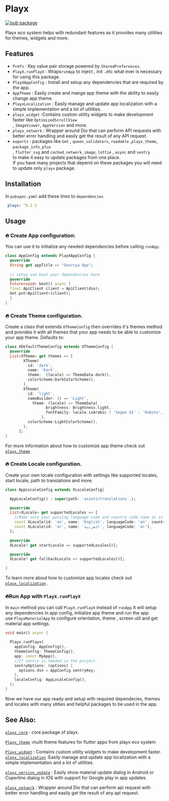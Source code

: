 
# Playx
[![pub package](https://img.shields.io/pub/v/playx.svg?color=1284C5)](https://pub.dev/packages/playx)

Playx eco system helps with redundant features as it provides many utilities for themes, widgets and more.


## Features
- `Prefs` :  Key value pair storage powered by `SharedPreferences`.
- `PlayX.runPlayX` : Wraps`runApp` to inject , init ..etc what ever is necessary for using this package.
- ``PlayXAppConfig`` : Install and setup any dependencies that are required by the app.
- ``AppTheme`` : Easily create and mange app theme with the ability to easily change app theme.
- `PlayxLocalization` : Easily manage and update app localization with a simple implementation and a lot of utilities.
- `playx_widget` :Contains custom utility widgets to make development faster like `OptimizedScrollView`  
  , `ImageViewer`, `AppVersion` and more.
- `playx_network` : Wrapper around Dio that can perform API requests with better error handling and easily get the result of any API request.
- ``exports`` : packages like `Get` , `queen_validators`, `readable` ,`playx_theme`, `package_info_plus`  
  , `flutter_svg` and `cached_network_image`, `lottie` , `async` and `sentry`  
  to make it easy to update packages from one place.  
  If you have many projects that depend on these packages you will need to update only `playx` package.


## Installation
In `pubspec.yaml` add these lines to `dependencies`
 ```yaml
  playx: ^0.2.5 
```    
## Usage
###  🔥  Create App configuration:
You can use it to initialize any needed dependencies before calling `runApp`.
```dart  
class AppConfig extends PlayXAppConfig {    
  @override    
  String get appTitle => "Sourcya App";    
    
  // setup and boot your dependencies here    
  @override    
  Future<void> boot() async {    
  final ApiClient client = ApiClient(dio);    
  Get.put<ApiClient>(client);    
  }    
}  
```  
###  🔥 Create Theme configuration.
Create a class that extends  `XThemeConfig`  then overrides it's themes method and provides it with all themes that your app needs to be able to customize your app theme.
Defaults to:
```dart  
class XDefaultThemeConfig extends XThemeConfig {  
  @override  
  List<XTheme> get themes => [  
        XTheme(  
          id: 'dark',  
          name: 'Dark',  
          theme:  (locale) => ThemeData.dark(),  
          colorScheme:DarkColorScheme(),  
        ),  
        XTheme(  
          id: 'light',  
          nameBuilder: () => 'Light',  
            theme: (locale) => ThemeData(
                  brightness: Brightness.light,
                  fontFamily: locale.isArabic ? 'Segoe UI' : 'Roboto',
                ),
          colorScheme:LightColorScheme(),  
        ),  
      ];  
}  
```  

For more information about how to customize app theme check out [`playx_theme`](https://pub.dev/packages/playx_theme) .


###  🔥  Create Locale configuration.
Create your own locale configuration with settings like supported locales, start locale, path to translations and more.

```dart
class AppLocaleConfig extends XLocaleConfig{

  AppLocaleConfig() : super(path: 'assets/translations',);

  @override
  List<XLocale> get supportedLocales => [
    //Make sure your passing language code and country code same as in your translation folder as described above.
    const XLocale(id: 'en', name: 'English', languageCode: 'en', countryCode: 'US'),
    const XLocale(id: 'ar', name: 'العربية', languageCode: 'ar'),
  ];

  @override
  XLocale? get startLocale => supportedLocales[0];

  @override
  XLocale? get fallbackLocale => supportedLocales[0];

}
```
To learn more about how to customize app locales check out [`playx_localization`](https://pub.dev/packages/playx_localization) .

###  🔥Run App with  `PlayX.runPlayX`
In `main` method you can call `PlayX.runPlayX` instead of `runApp`
It will setup any dependencies in app config, initialize app theme and run the app.  
use `PlayxMaterialApp` to configure orientation, theme , screen util and get material app settings.
```dart  
void main() async {  
  
  Playx.runPlayx(  
    appConfig: AppConfig(),  
    themeConfig: ThemeConfig(),  
    app: const MyApp(),
    //If sentry is needed in the project.  
    sentryOptions: (options) {
      options.dsn = AppConfig.sentryKey;
    },
    localeConfig: AppLocaleConfig(),
  );  
}  
```  

Now we have our app ready and setup with required dependecies, themes and locales with many utities and helpful packages to be used in the app.
## See Also:
[`playx_core`](https://pub.dev/packages/playx_core) : core package of playx.

[`Playx_theme`](https://pub.dev/packages/playx_theme) :multi theme features for flutter apps from playx eco system

[`Playx_widget`](https://pub.dev/packages/playx_widget) : Contains custom utility widgets to make development faster.
[`playx_localization`](https://pub.dev/packages/playx_localization) :Easily manage and update app localization with a simple implementation and a lot of utilities.

[`playx_version_update`](https://pub.dev/packages/playx_version_update)  : Easily show material update dialog in Android or Cupertino dialog in IOS with support for Google play in app updates.

[`playx_network`](https://pub.dev/packages/playx_network)  : Wrapper around Dio that can perform api request with better error handling and easily get the result of any api request.
